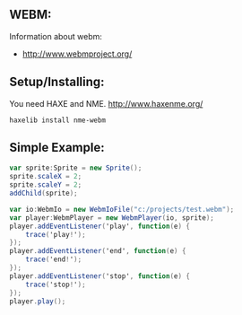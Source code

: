 ## WEBM:

Information about webm:
* http://www.webmproject.org/

## Setup/Installing:

You need HAXE and NME. http://www.haxenme.org/

```
haxelib install nme-webm
```

## Simple Example:

```actionscript
var sprite:Sprite = new Sprite();
sprite.scaleX = 2;
sprite.scaleY = 2;
addChild(sprite);

var io:WebmIo = new WebmIoFile("c:/projects/test.webm");
var player:WebmPlayer = new WebmPlayer(io, sprite);
player.addEventListener('play', function(e) {
	trace('play!');
});
player.addEventListener('end', function(e) {
	trace('end!');
});
player.addEventListener('stop', function(e) {
	trace('stop!');
});
player.play();
```